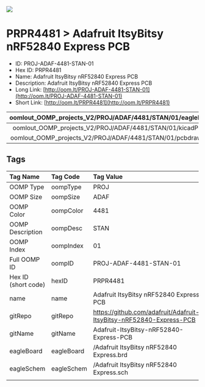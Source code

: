 


  
![][im]
# PRPR4481 > Adafruit ItsyBitsy nRF52840 Express PCB

- ID: PROJ-ADAF-4481-STAN-01
- Hex ID: PRPR4481
- Name: Adafruit ItsyBitsy nRF52840 Express PCB
- Description: Adafruit ItsyBitsy nRF52840 Express PCB
- Long Link: [http://oom.lt/PROJ-ADAF-4481-STAN-01](http://oom.lt/PROJ-ADAF-4481-STAN-01)
- Short Link: [http://oom.lt/PRPR4481](http://oom.lt/PRPR4481)
  

|oomlout_OOMP_projects_V2/PROJ/ADAF/4481/STAN/01/eagleImage.png|oomlout_OOMP_projects_V2/PROJ/ADAF/4481/STAN/01/eagleSchemImage.png|oomlout_OOMP_projects_V2/PROJ/ADAF/4481/STAN/01/kicadPcb3dFront.png|oomlout_OOMP_projects_V2/PROJ/ADAF/4481/STAN/01/kicadPcb3dBack.png|
| :---: | :---: | :---: | :---: |
|oomlout_OOMP_projects_V2/PROJ/ADAF/4481/STAN/01/kicadPcb3d.png|oomlout_OOMP_projects_V2/PROJ/ADAF/4481/STAN/01/bomBack.png|oomlout_OOMP_projects_V2/PROJ/ADAF/4481/STAN/01/bomFront.png|oomlout_OOMP_projects_V2/PROJ/ADAF/4481/STAN/01/pcbdraw.svg|
|oomlout_OOMP_projects_V2/PROJ/ADAF/4481/STAN/01/pcbdrawBack.svg||||

## Tags
  

|Tag Name|Tag Code|Tag Value|
| :--- | :--- | :--- |
|OOMP Type|oompType|PROJ|
|OOMP Size|oompSize|ADAF|
|OOMP Color|oompColor|4481|
|OOMP Description|oompDesc|STAN|
|OOMP Index|oompIndex|01|
|Full OOMP ID|oompID|PROJ-ADAF-4481-STAN-01|
|Hex ID (short code)|hexID|PRPR4481|
|name|name|Adafruit ItsyBitsy nRF52840 Express PCB|
|gitRepo|gitRepo|https://github.com/adafruit/Adafruit-ItsyBitsy-nRF52840-Express-PCB|
|gitName|gitName|Adafruit-ItsyBitsy-nRF52840-Express-PCB|
|eagleBoard|eagleBoard|/Adafruit ItsyBitsy nRF52840 Express.brd|
|eagleSchem|eagleSchem|/Adafruit ItsyBitsy nRF52840 Express.sch|
||||



[im]: PROJ/ADAF/4481/STAN/01/kicadPcb3d_450.png
